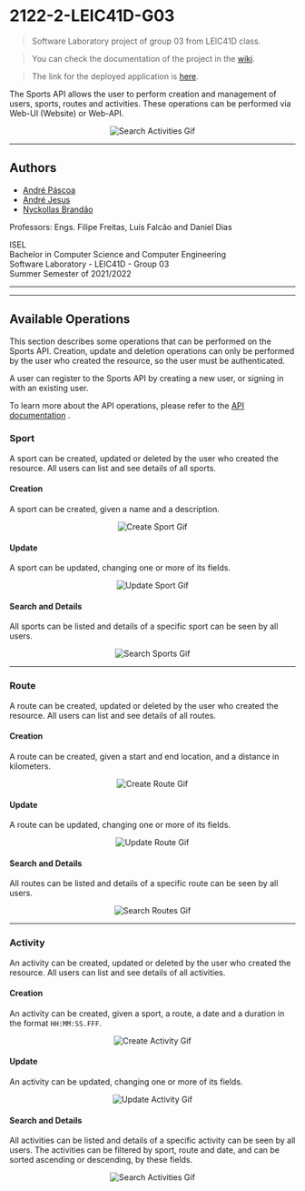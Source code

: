 # 2122-2-LEIC41D-G03

> Software Laboratory project of group 03 from LEIC41D class.

> You can check the documentation of the project in the [wiki](https://github.com/isel-leic-ls/2122-2-LEIC41D-G03/wiki).

> The link for the deployed application is [here](https://sports-api-20os.onrender.com).

The Sports API allows the user to perform creation and management of users, sports, routes and activities.
These operations can be performed via Web-UI (Website) or Web-API.

<p align="center">
  <img align="center" src="docs/gifs/activity-search.gif" alt="Search Activities Gif"/>
</p>

---

## Authors

- [André Páscoa](https://github.com/devandrepascoa)
- [André Jesus](https://github.com/Andre-J3sus)
- [Nyckollas Brandão](https://github.com/Nyckoka)

Professors: Engs. Filipe Freitas, Luís Falcão and Daniel Dias

ISEL<br>
Bachelor in Computer Science and Computer Engineering<br>
Software Laboratory - LEIC41D - Group 03<br>
Summer Semester of 2021/2022

---
---

## Available Operations

This section describes some operations that can be performed on the Sports API.
Creation, update and deletion operations can only be performed by the user who created the resource, so the user must be
authenticated.

A user can register to the Sports API by creating a new user, or signing in with an existing user.

To learn more about the API operations, please refer to
the
[API documentation](https://github.com/isel-leic-ls/2122-2-LEIC41D-G03/blob/574f00333ae71cebfd74759226725bfb69bee372/docs/sports-api-spec.yml)
.

### Sport

A sport can be created, updated or deleted by the user who created the resource.
All users can list and see details of all sports.

#### Creation

A sport can be created, given a name and a description.

<p align="center">
  <img align="center" src="docs/gifs/sport-create.gif" alt="Create Sport Gif"/>
</p>

#### Update

A sport can be updated, changing one or more of its fields.

<p align="center">
  <img align="center" src="docs/gifs/sport-update.gif" alt="Update Sport Gif"/>
</p>

#### Search and Details

All sports can be listed and details of a specific sport can be seen by all users.

<p align="center">
  <img align="center" src="docs/gifs/sport-search.gif" alt="Search Sports Gif"/>
</p>

---

### Route

A route can be created, updated or deleted by the user who created the resource.
All users can list and see details of all routes.

#### Creation

A route can be created, given a start and end location, and a distance in kilometers.

<p align="center">
  <img align="center" src="docs/gifs/route-create.gif" alt="Create Route Gif"/>
</p>

#### Update

A route can be updated, changing one or more of its fields.

<p align="center">
  <img align="center" src="docs/gifs/route-update.gif" alt="Update Route Gif"/>
</p>

#### Search and Details

All routes can be listed and details of a specific route can be seen by all users.

<p align="center">
  <img align="center" src="docs/gifs/route-search.gif" alt="Search Routes Gif"/>
</p>

---

### Activity

An activity can be created, updated or deleted by the user who created the resource.
All users can list and see details of all activities.

#### Creation

An activity can be created, given a sport, a route, a date and a duration in the format `HH:MM:SS.FFF`.

<p align="center">
  <img align="center" src="docs/gifs/activity-create.gif" alt="Create Activity Gif"/>
</p>

#### Update

An activity can be updated, changing one or more of its fields.

<p align="center">
  <img align="center" src="docs/gifs/activity-update.gif" alt="Update Activity Gif"/>
</p>

#### Search and Details

All activities can be listed and details of a specific activity can be seen by all users.
The activities can be filtered by sport, route and date, and can be sorted ascending or descending, by these
fields.

<p align="center">
  <img align="center" src="docs/gifs/activity-search.gif" alt="Search Activities Gif"/>
</p>